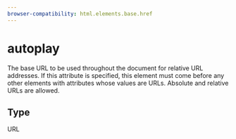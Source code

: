 ```yaml
---
browser-compatibility: html.elements.base.href
---
```


# autoplay

The base URL to be used throughout the document for relative URL addresses. If this attribute is specified, this element must come before any other elements with attributes whose values are URLs. Absolute and relative URLs are allowed.

## Type

URL
